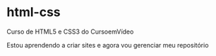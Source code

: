 # html-css
 Curso de HTML5 e CSS3 do CursoemVídeo

 Estou aprendendo a criar sites e agora vou gerenciar meu repositório
